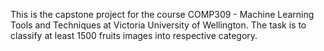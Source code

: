This is the capstone project for the course COMP309 - Machine Learning Tools and Techniques at Victoria University of Wellington. The task is to classify at least 1500 fruits images into respective category. 
